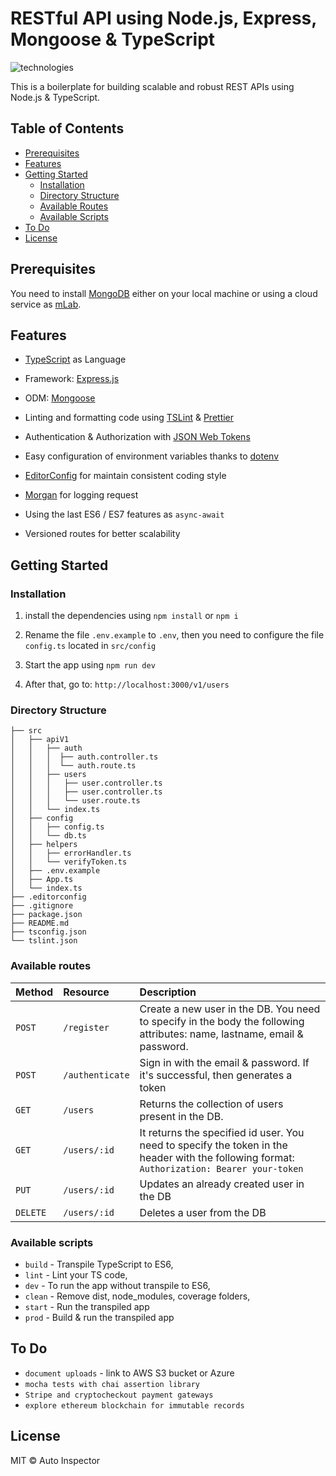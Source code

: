 # RESTful API using Node.js, Express, Mongoose & TypeScript

![technologies](https://user-images.githubusercontent.com/43285317/45602339-ae69a100-b9d9-11e8-919b-a41b1c2fa66e.png)

This is a boilerplate for building scalable and robust REST APIs using Node.js & TypeScript.

## Table of Contents

- [Prerequisites](#prerequisites)
- [Features](#features)
- [Getting Started](#getting-started)
  - [Installation](#installation)
  - [Directory Structure](#directory-structure)
  - [Available Routes](#available-routes)
  - [Available Scripts](#available-scripts)
- [To Do](#to-do)
- [License](#license)

## Prerequisites

You need to install [MongoDB](https://docs.mongodb.com/manual/administration/install-community/) either on your local machine or using a cloud service as [mLab](https://mlab.com/).

## Features

- [TypeScript](https://www.typescriptlang.org/) as Language

- Framework: [Express.js](https://expressjs.com/)

- ODM: [Mongoose](https://mongoosejs.com/)

- Linting and formatting code using [TSLint](https://palantir.github.io/tslint/) & [Prettier](https://prettier.io/)

- Authentication & Authorization with [JSON Web Tokens](https://jwt.io/)

- Easy configuration of environment variables thanks to [dotenv](https://github.com/motdotla/dotenv)

- [EditorConfig](https://editorconfig.org/)
  for maintain consistent coding style

- [Morgan](https://github.com/expressjs/morgan)
  for logging request

- Using the last ES6 / ES7 features as `async-await`

- Versioned routes for better scalability

## Getting Started

### Installation

1. install the dependencies using `npm install` or `npm i`

2. Rename the file `.env.example` to `.env`, then you need to configure the file `config.ts` located in `src/config`

3. Start the app using `npm run dev`

4. After that, go to: `http://localhost:3000/v1/users`

### Directory Structure

```
├── src
│   ├── apiV1
│   │   ├── auth
│   │   │  ├── auth.controller.ts
│   │   │  └── auth.route.ts
│   │   ├── users
│   │   │   ├── user.controller.ts
│   │   │   ├── user.controller.ts
│   │   │   └── user.route.ts
│   │   └── index.ts
│   ├── config
│   │   ├── config.ts
│   │   └── db.ts
│   ├── helpers
│   │   ├── errorHandler.ts
│   │   └── verifyToken.ts
│   ├── .env.example
│   ├── App.ts
│   └── index.ts
├── .editorconfig
├── .gitignore
├── package.json
├── README.md
├── tsconfig.json
└── tslint.json
```

### Available routes

| Method   | Resource        | Description                                                                                                                                 |
| :------- | :-------------- | :------------------------------------------------------------------------------------------------------------------------------------------ |
| `POST`   | `/register`     | Create a new user in the DB. You need to specify in the body the following attributes: name, lastname, email & password.                    |
| `POST`   | `/authenticate` | Sign in with the email & password. If it's successful, then generates a token                                                               |
| `GET`    | `/users`        | Returns the collection of users present in the DB.                                                                                          |
| `GET`    | `/users/:id`    | It returns the specified id user. You need to specify the token in the header with the following format: `Authorization: Bearer your-token` |
| `PUT`    | `/users/:id`    | Updates an already created user in the DB                                                                                                   |
| `DELETE` | `/users/:id`    | Deletes a user from the DB                                                                                                                  |

### Available scripts

- `build` - Transpile TypeScript to ES6,
- `lint` - Lint your TS code,
- `dev` - To run the app without transpile to ES6,
- `clean` - Remove dist, node_modules, coverage folders,
- `start` - Run the transpiled app
- `prod` - Build & run the transpiled app


## To Do

- `document uploads` - link to AWS S3 bucket or Azure
- `mocha tests with chai assertion library`
- `Stripe and cryptocheckout payment gateways`
- `explore ethereum blockchain for immutable records`


## License

MIT © Auto Inspector
